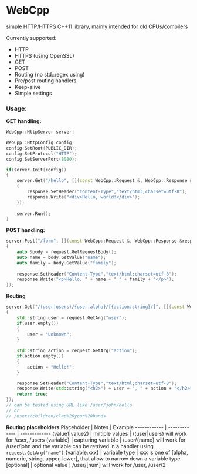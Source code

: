 # WebCpp

simple HTTP/HTTPS C++11 library, mainly intended for old CPUs/compilers

Currently supported:
- HTTP
- HTTPS (using OpenSSL)
- GET
- POST
- Routing (no std::regex using) 
- Pre/post routing handlers
- Keep-alive
- Simple settings

### Usage: ###

**GET handling:**

```cpp
WebCpp::HttpServer server;

WebCpp::HttpConfig config;
config.SetRoot(PUBLIC_DIR);
config.SetProtocol("HTTP");
config.SetServerPort(8080);

if(server.Init(config))
{
    server.Get("/hello", [](const WebCpp::Request &, WebCpp::Response &response) -> bool
    {
        response.SetHeader("Content-Type","text/html;charset=utf-8");
        response.Write("<div>Hello, world!</div>");
    });
    
    server.Run();
}   
```
**POST handling:**

```cpp
server.Post("/form", [](const WebCpp::Request &, WebCpp::Response &response) -> bool
{
    auto &body = request.GetRequestBody();
    auto name = body.GetValue("name");
    auto family = body.GetValue("family");
    
    response.SetHeader("Content-Type","text/html;charset=utf-8");
    response.Write("<p>Hello, " + name + " " + family + "</p>");
});
```

**Routing**
```cpp
server.Get("/(user|users)/{user:alpha}/[{action:string}/]", [](const WebCpp::Request &request, WebCpp::Response &response) -> bool
{
    std::string user = request.GetArg("user");
    if(user.empty())
    {
        user = "Unknown";
    }
    
    std::string action = request.GetArg("action");
    if(action.empty())
    {
        action = "Hello!";
    }

    response.SetHeader("Content-Type","text/html;charset=utf-8");
    response.Write(std::string("<h2>") + user + ", " + action + "</h2>");
    return true;
});
// can be tested using URL like /user/john/hello 
// or
// /users/children/clap%20your%20hands
```
**Routing placeholders**
Placeholder | Notes | Example
------------ | ------------- | -------------
(value1\|value2) | miltiple values | /(user\|users) will work for /user, /users
{variable} | capturing variable | /user/{name} will work for /user/john and the variable can be retrived in a handler using `request.GetArg("name")`
{variable:xxx} | variable type | xxx is one of [alpha, numeric, string, upper, lower], that allow to narrow down a variable type
[optional] | optional value | /user/[num] will work for /user, /user/2




